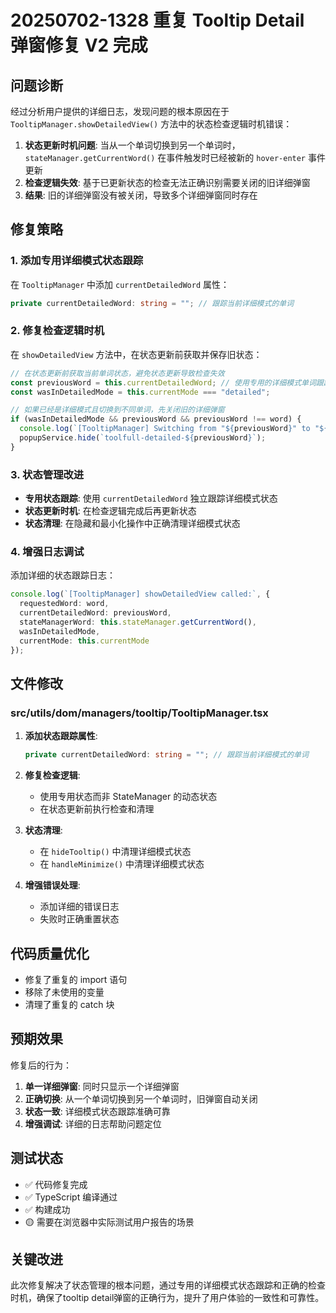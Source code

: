 # 20250702-1328 重复 Tooltip Detail 弹窗修复 V2 完成

## 问题诊断

经过分析用户提供的详细日志，发现问题的根本原因在于 `TooltipManager.showDetailedView()` 方法中的状态检查逻辑时机错误：

1. **状态更新时机问题**: 当从一个单词切换到另一个单词时，`stateManager.getCurrentWord()` 在事件触发时已经被新的 `hover-enter` 事件更新
2. **检查逻辑失效**: 基于已更新状态的检查无法正确识别需要关闭的旧详细弹窗
3. **结果**: 旧的详细弹窗没有被关闭，导致多个详细弹窗同时存在

## 修复策略

### 1. 添加专用详细模式状态跟踪

在 `TooltipManager` 中添加 `currentDetailedWord` 属性：

```typescript
private currentDetailedWord: string = ""; // 跟踪当前详细模式的单词
```

### 2. 修复检查逻辑时机

在 `showDetailedView` 方法中，在状态更新前获取并保存旧状态：

```typescript
// 在状态更新前获取当前单词状态，避免状态更新导致检查失效
const previousWord = this.currentDetailedWord; // 使用专用的详细模式单词跟踪
const wasInDetailedMode = this.currentMode === "detailed";

// 如果已经是详细模式且切换到不同单词，先关闭旧的详细弹窗
if (wasInDetailedMode && previousWord && previousWord !== word) {
  console.log(`[TooltipManager] Switching from "${previousWord}" to "${word}" detailed view - closing old popup`);
  popupService.hide(`toolfull-detailed-${previousWord}`);
}
```

### 3. 状态管理改进

- **专用状态跟踪**: 使用 `currentDetailedWord` 独立跟踪详细模式状态
- **状态更新时机**: 在检查逻辑完成后再更新状态
- **状态清理**: 在隐藏和最小化操作中正确清理详细模式状态

### 4. 增强日志调试

添加详细的状态跟踪日志：

```typescript
console.log(`[TooltipManager] showDetailedView called:`, {
  requestedWord: word,
  currentDetailedWord: previousWord,
  stateManagerWord: this.stateManager.getCurrentWord(),
  wasInDetailedMode,
  currentMode: this.currentMode
});
```

## 文件修改

### src/utils/dom/managers/tooltip/TooltipManager.tsx

1. **添加状态跟踪属性**:
   ```typescript
   private currentDetailedWord: string = ""; // 跟踪当前详细模式的单词
   ```

2. **修复检查逻辑**:
   - 使用专用状态而非 StateManager 的动态状态
   - 在状态更新前执行检查和清理

3. **状态清理**:
   - 在 `hideTooltip()` 中清理详细模式状态
   - 在 `handleMinimize()` 中清理详细模式状态

4. **增强错误处理**:
   - 添加详细的错误日志
   - 失败时正确重置状态

## 代码质量优化

- 修复了重复的 import 语句
- 移除了未使用的变量
- 清理了重复的 catch 块

## 预期效果

修复后的行为：

1. **单一详细弹窗**: 同时只显示一个详细弹窗
2. **正确切换**: 从一个单词切换到另一个单词时，旧弹窗自动关闭
3. **状态一致**: 详细模式状态跟踪准确可靠
4. **增强调试**: 详细的日志帮助问题定位

## 测试状态

- ✅ 代码修复完成
- ✅ TypeScript 编译通过
- ✅ 构建成功
- 🟡 需要在浏览器中实际测试用户报告的场景

## 关键改进

此次修复解决了状态管理的根本问题，通过专用的详细模式状态跟踪和正确的检查时机，确保了tooltip detail弹窗的正确行为，提升了用户体验的一致性和可靠性。